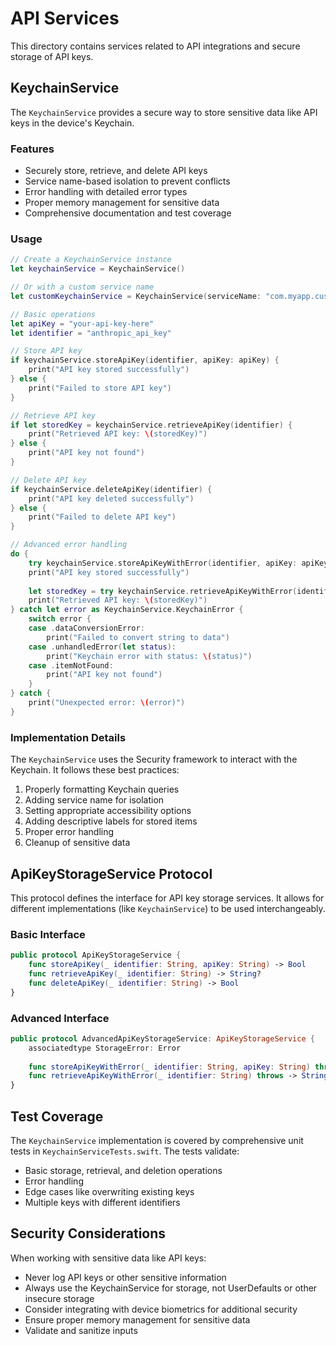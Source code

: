 # API Services

This directory contains services related to API integrations and secure storage of API keys.

## KeychainService

The `KeychainService` provides a secure way to store sensitive data like API keys in the device's Keychain.

### Features

- Securely store, retrieve, and delete API keys
- Service name-based isolation to prevent conflicts
- Error handling with detailed error types
- Proper memory management for sensitive data
- Comprehensive documentation and test coverage

### Usage

```swift
// Create a KeychainService instance
let keychainService = KeychainService()

// Or with a custom service name
let customKeychainService = KeychainService(serviceName: "com.myapp.customservice")

// Basic operations
let apiKey = "your-api-key-here"
let identifier = "anthropic_api_key"

// Store API key
if keychainService.storeApiKey(identifier, apiKey: apiKey) {
    print("API key stored successfully")
} else {
    print("Failed to store API key")
}

// Retrieve API key
if let storedKey = keychainService.retrieveApiKey(identifier) {
    print("Retrieved API key: \(storedKey)")
} else {
    print("API key not found")
}

// Delete API key
if keychainService.deleteApiKey(identifier) {
    print("API key deleted successfully")
} else {
    print("Failed to delete API key")
}

// Advanced error handling
do {
    try keychainService.storeApiKeyWithError(identifier, apiKey: apiKey)
    print("API key stored successfully")
    
    let storedKey = try keychainService.retrieveApiKeyWithError(identifier)
    print("Retrieved API key: \(storedKey)")
} catch let error as KeychainService.KeychainError {
    switch error {
    case .dataConversionError:
        print("Failed to convert string to data")
    case .unhandledError(let status):
        print("Keychain error with status: \(status)")
    case .itemNotFound:
        print("API key not found")
    }
} catch {
    print("Unexpected error: \(error)")
}
```

### Implementation Details

The `KeychainService` uses the Security framework to interact with the Keychain. It follows these best practices:

1. Properly formatting Keychain queries
2. Adding service name for isolation
3. Setting appropriate accessibility options
4. Adding descriptive labels for stored items
5. Proper error handling
6. Cleanup of sensitive data

## ApiKeyStorageService Protocol

This protocol defines the interface for API key storage services. It allows for different implementations (like `KeychainService`) to be used interchangeably.

### Basic Interface

```swift
public protocol ApiKeyStorageService {
    func storeApiKey(_ identifier: String, apiKey: String) -> Bool
    func retrieveApiKey(_ identifier: String) -> String?
    func deleteApiKey(_ identifier: String) -> Bool
}
```

### Advanced Interface

```swift
public protocol AdvancedApiKeyStorageService: ApiKeyStorageService {
    associatedtype StorageError: Error
    
    func storeApiKeyWithError(_ identifier: String, apiKey: String) throws
    func retrieveApiKeyWithError(_ identifier: String) throws -> String
}
```

## Test Coverage

The `KeychainService` implementation is covered by comprehensive unit tests in `KeychainServiceTests.swift`. The tests validate:

- Basic storage, retrieval, and deletion operations
- Error handling
- Edge cases like overwriting existing keys
- Multiple keys with different identifiers

## Security Considerations

When working with sensitive data like API keys:

- Never log API keys or other sensitive information
- Always use the KeychainService for storage, not UserDefaults or other insecure storage
- Consider integrating with device biometrics for additional security
- Ensure proper memory management for sensitive data
- Validate and sanitize inputs
